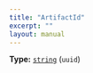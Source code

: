 ```yaml
---
title: "ArtifactId"
excerpt: ""
layout: manual
---
```



**Type:** [`string`](/docs/kcl/types/string) (`uuid`)







